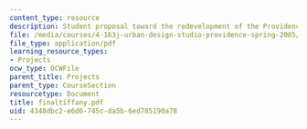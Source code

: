 ```yaml
---
content_type: resource
description: Student proposal toward the redevelopment of the Providence waterfront.
file: /media/courses/4-163j-urban-design-studio-providence-spring-2005/4348dbc2e6d6745cda5b6ed785190a78_finaltiffany.pdf
file_type: application/pdf
learning_resource_types:
- Projects
ocw_type: OCWFile
parent_title: Projects
parent_type: CourseSection
resourcetype: Document
title: finaltiffany.pdf
uid: 4348dbc2-e6d6-745c-da5b-6ed785190a78
---
```

